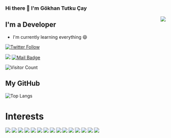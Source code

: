 ### Hi there 👋 I'm Gökhan Tutku Çay
<img align='right' src="https://github-readme-stats.vercel.app/api?username=gkhanC&show_icons=true&theme=radical">

## I'm a Developer 
- I'm currently learning everything 😄

[![Twitter Follow](https://img.shields.io/twitter/follow/gkhn_dev?style=social)](https://twitter.com/gkhn_dev)

[![](https://img.shields.io/badge/linkedin-%230077B5.svg?&style=for-the-badge&logo=linkedin&logoColor=white)](https://www.linkedin.com/in/gkhantutkucay/)
[![Mail Badge](https://img.shields.io/badge/caygkhan@gmail.com-c14438?style=for-the-badge&logo=Gmail&logoColor=white&link=mailto:caygkhan@gmail.com)](mailto:caygkhan@gmail.com)

![Visitor Count](https://profile-counter.glitch.me/gkhanC/count.svg)

## My GitHub
![Top Langs](https://github-readme-stats.vercel.app/api/top-langs/?username=gkhanC&hide=TeX&layout=compact)

# Interests
[![](https://img.shields.io/badge/C-fb8532?style=for-the-badge&logo=C)]()
[![](https://img.shields.io/badge/csharp-fb8532?style=for-the-badge&logo=C#)]()
[![](https://img.shields.io/badge/java-fb8532?style=for-the-badge&logo=java)]()
[![](https://img.shields.io/badge/JavaScript-fb8532?style=for-the-badge&logo=JavaScript)]()
[![](https://img.shields.io/badge/python-fb8532?style=for-the-badge&logo=python)]()
[![](https://img.shields.io/badge/DotNet-fb8532?style=for-the-badge&logo=.Net)]()
[![](https://img.shields.io/badge/SpringFramework-fb8532?style=for-the-badge&logo=spring)]()
[![](https://img.shields.io/badge/pandas-fb8532?style=for-the-badge&logo=pandas)]()
[![](https://img.shields.io/badge/Django-fb8532?style=for-the-badge&logo=Django)]()
[![](https://img.shields.io/badge/react-fb8532?style=for-the-badge&logo=react)]()
[![](https://img.shields.io/badge/node.js-fb8532?style=for-the-badge&logo=node.js)]()
[![](https://img.shields.io/badge/Unity3D-fb8532?style=for-the-badge&logo=unity)]()
[![](https://img.shields.io/badge/AndroidStudio-fb8532?style=for-the-badge&logo=android)]()
[![](https://img.shields.io/badge/Linux-fb8532?style=for-the-badge&logo=linux)]()
[![](https://img.shields.io/badge/Ubuntu-fb8532?style=for-the-badge&logo=ubuntu)]()







<!--
**gkhanC/gkhanC** is a ✨ _special_ ✨ repository because its `README.md` (this file) appears on your GitHub profile.

Here are some ideas to get you started:

- 🔭 I’m currently working on ...
- 🌱 I’m currently learning ...
- 👯 I’m looking to collaborate on ...
- 🤔 I’m looking for help with ...
- 💬 Ask me about ...
- 📫 How to reach me: ...
- 😄 Pronouns: ...
- ⚡ Fun fact: ...
-->
